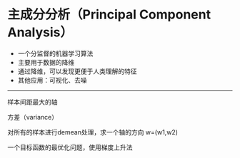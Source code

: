 # 主成分分析（Principal Component Analysis）

- 一个分监督的机器学习算法
- 主要用于数据的降维
- 通过降维，可以发现更便于人类理解的特征
- 其他应用：可视化、去噪

---

样本间距最大的轴

方差（variance）

对所有的样本进行demean处理，求一个轴的方向 w=(w1,w2)

一个目标函数的最优化问题，使用梯度上升法

